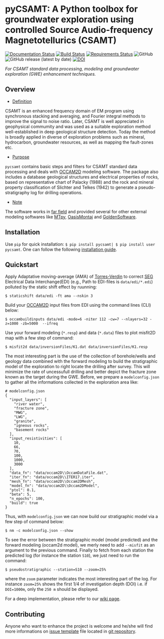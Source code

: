 # pyCSAMT: A Python toolbox for groundwater exploration using controlled Source Audio-frequency Magnetotellurics (CSAMT)
[![Documentation Status](https://readthedocs.org/projects/pycsamt/badge/?version=latest)](https://pycsamt.readthedocs.io/en/latest/?badge=latest) [![Build Status](https://travis-ci.com/WEgeophysics/pyCSAMT.svg?branch=master)](https://travis-ci.com/WEgeophysics/pyCSAMT)
[![Requirements Status](https://requires.io/github/WEgeophysics/pyCSAMT/requirements.svg?branch=master)](https://requires.io/github/WEgeophysics/pyCSAMT/requirements/?branch=master)
  ![GitHub](https://img.shields.io/github/license/WEgeophysics/pyCSAMT?color=blue&logo=GNU&logoColor=red) ![GitHub release (latest by date)](https://img.shields.io/github/v/release/WEgeophysics/pyCSAMT?color=orange)  [![DOI](https://zenodo.org/badge/DOI/10.5281/zenodo.5533467.svg)](https://doi.org/10.5281/zenodo.5533467)  

_For CSAMT standard data processing, modeling and groundwater exploration (GWE) enhancement techniques._

## Overview 


* [Definition](#https://ui.adsabs.harvard.edu/abs/2018EGUGA..2013744L/abstract)

CSAMT is an enhanced frequency domain of EM program using synchronous stacking and averaging, and Fourier integral methods to 
improve the signal to noise ratio. Later, CSAMT is well appreciated in geophysical commumity and
was used as a suitable exploration method well-established in deep geological structure detection.
Today the method is broadly applied in  diverse of exploration problems such as mineral, hydrocarbon,  groundwater resources, 
as well as mapping the fault-zones etc. 

* [Purpose](#Purpose)

 `pycsamt` contains basic steps and filters for  CSAMT standard data processing and deals 
 with  [OCCAM2D](https://marineemlab.ucsd.edu/Projects/Occam/index.html) modeling software.
 The package also includes  a database geological structures and electrical properties of rocks,
 based on representative chart of  Palacky (1988) and the rock and mineral property classification of Slichter and Telkes (1942)
to generate  a pseudo-stratigraphy log for drilling operations.


 * [Note](#https://iopscience.iop.org/article/10.1088/1742-6596/1127/1/012021)
 
The software works  in [far field](https://electronics.stackexchange.com/questions/487691/why-are-e-and-b-field-in-phase-in-far-field-electromagnetic-wave-propagation)
and provided several for other external modeling softwares like [MTpy](https://github.com/MTgeophysics/mtpy), [OasisMontaj](http://updates.geosoft.com/downloads/files/how-to-guides/Oasis_montaj_Gridding.pdf)
and [GoldenSoftware](https://www.goldensoftware.com/products/surfer).

## Installation 

Use `pip` for quick installation: `$ pip install pycsamt| $ pip install user pycsamt`. One can follow the following [installation guide](https://github.com/WEgeophysics/pyCSAMT/wiki/pyCSAMT-installation-guide-for-Windows--and-Linux).

## Quickstart 

Apply Adaptative moving-average (AMA) of [Torres-Verdin](https://sci-hub.se/http://dx.doi.org/10.1190/1.1443273) to correct  [SEG](https://seg.org/) 
Electrical Data Interchange(EDI) (e.g., Path to EDI-files is `data/edi/*.edi`) polluted by the static shift effect by ruunning: 
``` 
$ staticshift data/edi -ft ama --nskin 3 
```
Build your [OCCAM2D](https://marineemlab.ucsd.edu/Projects/Occam/index.html) input files from EDI using the command lines (CLI) below:
```
$ occambuildinputs data/edi -mode=6 -niter 112 -cw=7 --nlayers=32 -z=1000 -zb=5000  --ifreq
``` 
Use your forward modeling (`*.resp`) and data (`*.data`) files  to plot misfit2D map  with a few step of command:  
```
$ misfit2d data/inversionFiles/K1.dat data/inversionFiles/K1.resp  
```
The most interesting part is the use of the collection of borehole/wells and geology data combined with the forward modeling to 
build the stratigraphic model of the exploration to right locate the drilling after survey. This will minimize the rate of uncessufull drilling 
and better depict the fracture zone known as the target during the GWE. Before, we prepare a `modelconfig.json` to gather all the informations collected in the exploration area like: 
```
# modelconfig.json
{
  "input_layers": [
    "river water",
    "fracture zone",
    "MWG",
    "LWG",
    "granite",
    "igneous rocks",
    "basement rocks"
  ],
  "input_resistivities": [
    10,
    66,
    70,
    100,
    1000,
    3000
  ],
  "data_fn": "data/occam2D\\OccamDataFile.dat",
  "iter_fn": "data/occam2D\\ITER17.iter",
  "mesh_fn": "data/occam2D\\Occam2DMesh",
  "model_fn": "data/occam2D\\Occam2DModel",
  "ptol": 0.1,
  "beta": 5,
  "n_epochs": 100,
  "build": true
}
```
Thus, with `modelconfig.json` we can now build our stratigraphic model via a few step of command below: 
```
$ nm -c modelconfig.json --show
```
To see the error between the stratigraphic model (model predicted) and the forward modeling (occam2d model), we merly need to add `--misfit` as an argument to the previous command. 
Finally to fetch from each station the predicted log (for instance the station `S10`), we just need to run the command:
```
$ pseudostratigraphic --station=S10 --zoom=25%
```
where the `zoom` parameter indicates the most interesting part of the log. For instance `zoom=25%` shows the first 1/4 of investigation depth (DOI)
i.e. if `DOI=1000m`, only the `250 m` should be displayed.

For a deep implementation,  please refer to our [wiki page](https://github.com/WEgeophysics/pyCSAMT/wiki).
 
## Contributing

Anyone who want to enhance the project is welcome and he/she will find more informations on [issue template](https://github.com/WEgeophysics/pyCSAMT/blob/master/ISSUE_TEMPLATE.md) file located in [git repository](https://github.com/WEgeophysics/pycsamt).